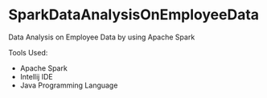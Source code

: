 # SparkDataAnalysisOnEmployeeData
Data Analysis on Employee Data by using Apache Spark

Tools Used:

- Apache Spark
- Intellij IDE
- Java Programming Language
